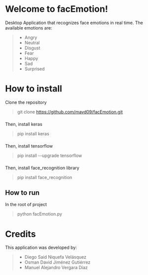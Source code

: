 # Welcome to facEmotion!
Desktop Application that recognizes face emotions in real time. 
The available emotions are:
 > - Angry
 > - Neutral
 > - Disgust
 > - Fear
 > - Happy
 > - Sad
 > - Surprised
# How to install 
Clone the repository
> git clone https://github.com/mavd09/facEmotion.git
###
Then, install keras
> pip install keras
###
Then, install tensorflow
> pip install --upgrade tensorflow
###
Then, install face_recognition library
> pip install face_recognition
## How to run
In the root of project
> python facEmotion.py
# Credits
This application was developed by:
 > - Diego Said Niquefa Velásquez
 > - Osman David Jiménez Gutiérrez
 > - Manuel Alejandro Vergara Díaz
